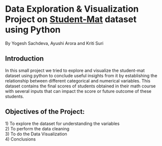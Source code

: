 <h1>Data Exploration & Visualization Project on <u>Student-Mat</u> dataset using Python</h1>
<p>By Yogesh Sachdeva, Ayushi Arora and Kriti Suri</p>
<h2>Introduction</h2>
<p>In this small project we tried to explore and visualize the student-mat dataset using python to conclude useful insights from it by establishing the relationship between different categorical and numerical variables. This dataset contains the final scores of students obtained in their math course with several inputs that can impact the score or future outcome of these students.</p>
<h2>Objectives of the Project:</h2>
<p>1) To explore the dataset for understanding the variables<br>2) To perform the data cleaning<br>3) To do the Data Visualization<br>4) Conclusions</p>
